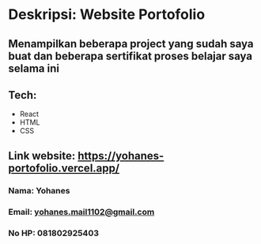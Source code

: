 # Deskripsi: Website Portofolio 

## Menampilkan beberapa project yang sudah saya buat dan beberapa sertifikat proses belajar saya selama ini

## Tech:
- React
- HTML
- CSS

## Link website: https://yohanes-portofolio.vercel.app/
### Nama: Yohanes
### Email: yohanes.mail1102@gmail.com
### No HP: 081802925403

